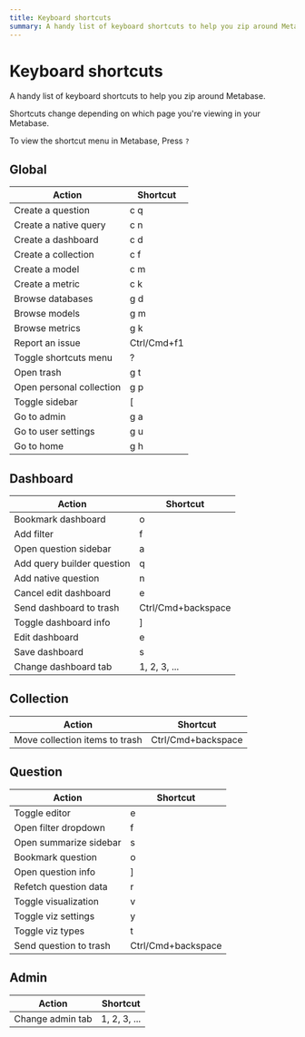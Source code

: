 ```yaml
---
title: Keyboard shortcuts
summary: A handy list of keyboard shortcuts to help you zip around Metabase.
---
```


# Keyboard shortcuts

A handy list of keyboard shortcuts to help you zip around Metabase.

Shortcuts change depending on which page you're viewing in your Metabase.

To view the shortcut menu in Metabase, Press `?`

## Global

| Action                   | Shortcut    |
| ------------------------ | ----------- |
| Create a question        | c q         |
| Create a native query    | c n         |
| Create a dashboard       | c d         |
| Create a collection      | c f         |
| Create a model           | c m         |
| Create a metric          | c k         |
| Browse databases         | g d         |
| Browse models            | g m         |
| Browse metrics           | g k         |
| Report an issue          | Ctrl/Cmd+f1 |
| Toggle shortcuts menu    | ?           |
| Open trash               | g t         |
| Open personal collection | g p         |
| Toggle sidebar           | [           |
| Go to admin              | g a         |
| Go to user settings      | g u         |
| Go to home               | g h         |

## Dashboard

| Action                     | Shortcut           |
| -------------------------- | ------------------ |
| Bookmark dashboard         | o                  |
| Add filter                 | f                  |
| Open question sidebar    | a                  |
| Add query builder question | q                  |
| Add native question        | n                  |
| Cancel edit dashboard      | e                  |
| Send dashboard to trash    | Ctrl/Cmd+backspace |
| Toggle dashboard info      | ]                  |
| Edit dashboard             | e                  |
| Save dashboard             | s                  |
| Change dashboard tab       | 1, 2, 3, ...       |

## Collection

| Action                         | Shortcut           |
| ------------------------------ | ------------------ |
| Move collection items to trash | Ctrl/Cmd+backspace |

## Question

| Action                 | Shortcut           |
| ---------------------- | ------------------ |
| Toggle editor          | e                  |
| Open filter dropdown   | f                  |
| Open summarize sidebar | s                  |
| Bookmark question      | o                  |
| Open question info     | ]                  |
| Refetch question data  | r                  |
| Toggle visualization   | v                  |
| Toggle viz settings    | y                  |
| Toggle viz types       | t                  |
| Send question to trash | Ctrl/Cmd+backspace |

## Admin

| Action           | Shortcut     |
| ---------------- | ------------ |
| Change admin tab | 1, 2, 3, ... |
